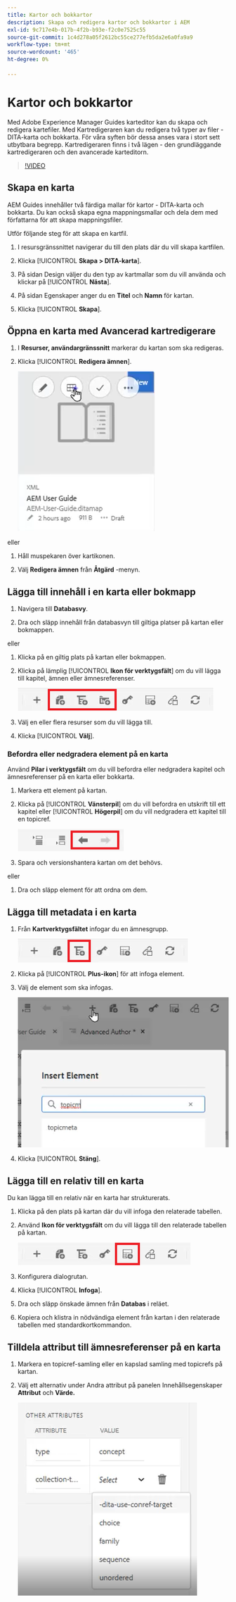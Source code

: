 ```yaml
---
title: Kartor och bokkartor
description: Skapa och redigera kartor och bokkartor i AEM
exl-id: 9c717e4b-017b-4f2b-b93e-f2c0e7525c55
source-git-commit: 1c4d278a05f2612bc55ce277efb5da2e6a0fa9a9
workflow-type: tm+mt
source-wordcount: '465'
ht-degree: 0%

---
```


# Kartor och bokkartor

Med Adobe Experience Manager Guides karteditor kan du skapa och redigera kartefiler. Med Kartredigeraren kan du redigera två typer av filer - DITA-karta och bokkarta. För våra syften bör dessa anses vara i stort sett utbytbara begrepp.
Kartredigeraren finns i två lägen - den grundläggande kartredigeraren och den avancerade karteditorn.

>[!VIDEO](https://video.tv.adobe.com/v/342766?quality=12&learn=on)

## Skapa en karta

AEM Guides innehåller två färdiga mallar för kartor - DITA-karta och bokkarta. Du kan också skapa egna mappningsmallar och dela dem med författarna för att skapa mappningsfiler.

Utför följande steg för att skapa en kartfil.

1. I resursgränssnittet navigerar du till den plats där du vill skapa kartfilen.

2. Klicka [!UICONTROL **Skapa > DITA-karta**].

3. På sidan Design väljer du den typ av kartmallar som du vill använda och klickar på [!UICONTROL **Nästa**].

4. På sidan Egenskaper anger du en **Titel** och **Namn** för kartan.

5. Klicka [!UICONTROL **Skapa**].

## Öppna en karta med Avancerad kartredigerare

1. I **Resurser, användargränssnitt** markerar du kartan som ska redigeras.

2. Klicka [!UICONTROL **Redigera ämnen**].

   ![Redigera ämnesgränssnitt](images/lesson-14/edit-topics.png)

eller

1. Håll muspekaren över kartikonen.

2. Välj **Redigera ämnen** från **Åtgärd** -menyn.


## Lägga till innehåll i en karta eller bokmapp

1. Navigera till **Databasvy**.

2. Dra och släpp innehåll från databasvyn till giltiga platser på kartan eller bokmappen.

eller

1. Klicka på en giltig plats på kartan eller bokmappen.

2. Klicka på lämplig [!UICONTROL **Ikon för verktygsfält**] om du vill lägga till kapitel, ämnen eller ämnesreferenser.

   ![Ikoner i verktygsfältet](images/lesson-14/toolbar-icons.png)

3. Välj en eller flera resurser som du vill lägga till.

4. Klicka [!UICONTROL **Välj**].

### Befordra eller nedgradera element på en karta

Använd **Pilar i verktygsfält** om du vill befordra eller nedgradera kapitel och ämnesreferenser på en karta eller bokkarta.

1. Markera ett element på kartan.

2. Klicka på [!UICONTROL **Vänsterpil**] om du vill befordra en utskrift till ett kapitel eller [!UICONTROL **Högerpil**] om du vill nedgradera ett kapitel till en topicref.

   ![Pilikoner](images/lesson-14/toolbar-arrows.png)

3. Spara och versionshantera kartan om det behövs.

eller

1. Dra och släpp element för att ordna om dem.

## Lägga till metadata i en karta

1. Från **Kartverktygsfältet** infogar du en ämnesgrupp.

   ![Lägg till attribut](images/lesson-14/add-topicgroup.png)

2. Klicka på [!UICONTROL **Plus-ikon**] för att infoga element.

3. Välj de element som ska infogas.

   ![Infoga metadata](images/lesson-14/insert-metadata.png)

4. Klicka [!UICONTROL **Stäng**].

## Lägga till en relativ till en karta

Du kan lägga till en relativ när en karta har strukturerats.

1. Klicka på den plats på kartan där du vill infoga den relaterade tabellen.

2. Använd **Ikon för verktygsfält** om du vill lägga till den relaterade tabellen på kartan.

   ![Ikon för omtabell](images/lesson-14/reltable-icon.png)

3. Konfigurera dialogrutan.

4. Klicka [!UICONTROL **Infoga**].

5. Dra och släpp önskade ämnen från **Databas** i reläet.

6. Kopiera och klistra in nödvändiga element från kartan i den relaterade tabellen med standardkortkommandon.

## Tilldela attribut till ämnesreferenser på en karta

1. Markera en topicref-samling eller en kapslad samling med topicrefs på kartan.

2. Välj ett alternativ under Andra attribut på panelen Innehållsegenskaper **Attribut** och **Värde.**

   ![Lägg till attribut](images/lesson-14/add-attribute.png)

